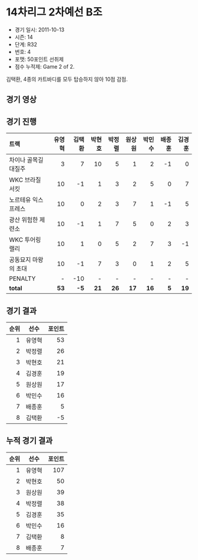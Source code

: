 # 14차리그 2차예선 B조

- 경기 일시: 2011-10-13
- 시즌: 14
- 단계: R32
- 번호: 4
- 포맷: 50포인트 선취제
- 점수 누적제: Game 2 of 2.



김택환, 4종의 카트바디를 모두 탑승하지 않아 10점 감점.

## 경기 영상
## 경기 진행

| 트랙 | 유영혁 | 김택환 | 박현호 | 박정렬 | 원상원 | 박민수 | 배종훈 | 김경훈 |
|:---|---:|---:|---:|---:|---:|---:|---:|---:|
| 차이나 골목길 대질주 | 3 | 7 | 10 | 5 | 1 | 2 | -1 | 0 |
| WKC 브라질 서킷 | 10 | -1 | 1 | 3 | 2 | 5 | 0 | 7 |
| 노르테유 익스프레스 | 10 | 0 | 2 | 3 | 7 | 1 | -1 | 5 |
| 광산 위험한 제련소 | 10 | -1 | 1 | 7 | 5 | 0 | 2 | 3 |
| WKC 투어링 랠리 | 10 | 1 | 0 | 5 | 2 | 7 | 3 | -1 |
| 공동묘지 마왕의 초대 | 10 | -1 | 7 | 3 | 0 | 1 | 2 | 5 |
| PENALTY | - | -10 | - | - | - | - | - | - |
| __total__ | __53__ | __-5__ | __21__ | __26__ | __17__ | __16__ | __5__ | __19__ |




## 경기 결과

| 순위 | 선수 | 포인트 |
|---:|:---:|---:|
| 1 | 유영혁 | 53 |
| 2 | 박정렬 | 26 |
| 3 | 박현호 | 21 |
| 4 | 김경훈 | 19 |
| 5 | 원상원 | 17 |
| 6 | 박민수 | 16 |
| 7 | 배종훈 | 5 |
| 8 | 김택환 | -5 |

## 누적 경기 결과

| 순위 | 선수 | 포인트 |
|---:|:---:|---:|
| 1 | 유영혁 | 107 |
| 2 | 박현호 | 50 |
| 3 | 원상원 | 39 |
| 4 | 박정렬 | 38 |
| 5 | 김경훈 | 35 |
| 6 | 박민수 | 16 |
| 7 | 김택환 | 8 |
| 8 | 배종훈 | 7 |

